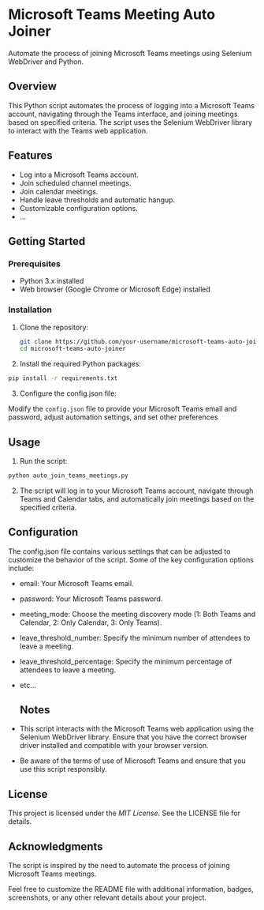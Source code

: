 # Microsoft Teams Meeting Auto Joiner

Automate the process of joining Microsoft Teams meetings using Selenium WebDriver and Python.

## Overview

This Python script automates the process of logging into a Microsoft Teams account, navigating through the Teams interface, and joining meetings based on specified criteria. The script uses the Selenium WebDriver library to interact with the Teams web application.

## Features

- Log into a Microsoft Teams account.
- Join scheduled channel meetings.
- Join calendar meetings.
- Handle leave thresholds and automatic hangup.
- Customizable configuration options.
- ...

## Getting Started

### Prerequisites

- Python 3.x installed
- Web browser (Google Chrome or Microsoft Edge) installed

### Installation

1. Clone the repository:
   ```bash
   git clone https://github.com/your-username/microsoft-teams-auto-joiner.git
   cd microsoft-teams-auto-joiner
   ```
2. Install the required Python packages:

```bash
pip install -r requirements.txt
  ```
3. Configure the config.json file:

Modify the `config.json` file to provide your Microsoft Teams email and password, adjust automation settings, and set other preferences

## Usage
1. Run the script:
  ```bash
  python auto_join_teams_meetings.py
```
2. The script will log in to your Microsoft Teams account, navigate through Teams and Calendar tabs, and automatically join meetings based on the specified criteria.

## Configuration
The config.json file contains various settings that can be adjusted to customize the behavior of the script. Some of the key configuration options include:

- email: Your Microsoft Teams email.
- password: Your Microsoft Teams password.
- meeting_mode: Choose the meeting discovery mode (1: Both Teams and Calendar, 2: Only Calendar, 3: Only Teams).
- leave_threshold_number: Specify the minimum number of attendees to leave a meeting.
- leave_threshold_percentage: Specify the minimum percentage of attendees to leave a meeting.
- etc...

  ## Notes
- This script interacts with the Microsoft Teams web application using the Selenium WebDriver library. Ensure that you have the correct browser driver installed and compatible with your browser version.
- Be aware of the terms of use of Microsoft Teams and ensure that you use this script responsibly.

## License
This project is licensed under the _MIT License_. See the LICENSE file for details.

## Acknowledgments
The script is inspired by the need to automate the process of joining Microsoft Teams meetings.

Feel free to customize the README file with additional information, badges, screenshots, or any other relevant details about your project. 
